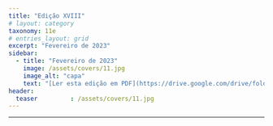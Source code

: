 ```yaml
---
title: "Edição XVIII"
# layout: category
taxonomy: 11e
# entries_layout: grid
excerpt: "Fevereiro de 2023"
sidebar:
  - title: "Fevereiro de 2023"
    image: /assets/covers/11.jpg
    image_alt: "capa"
    text: "[Ler esta edição em PDF](https://drive.google.com/drive/folders/1VLdTF70nA90paDFgnGAW3SXzm_IGp2ZS)"
header:
  teaser         : /assets/covers/11.jpg
---
```


---